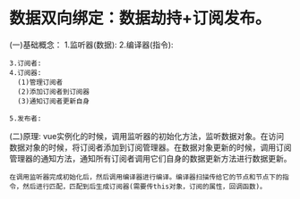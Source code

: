 # 数据双向绑定：数据劫持+订阅发布。
  (一)基础概念：
    1.监听器(数据):
    2.编译器(指令):

    3.订阅者:
    4.订阅器:
      (1)管理订阅者
      (2)添加订阅者到订阅器
      (3)通知订阅者更新自身

    5.发布者:
    
  (二)原理:
    vue实例化的时候，调用监听器的初始化方法，监听数据对象。在访问数据对象的时候，将订阅者添加到订阅管理器。在数据对象更新的时候，调用订阅管理器的通知方法，通知所有订阅者调用它们自身的数据更新方法进行数据更新。

    在调用监听器完成初始化后，然后调用编译器进行编译。编译器扫描传给它的节点和节点下的指令，然后进行匹配，匹配到后生成订阅器(需要传this对象，订阅的属性，回调函数)。

